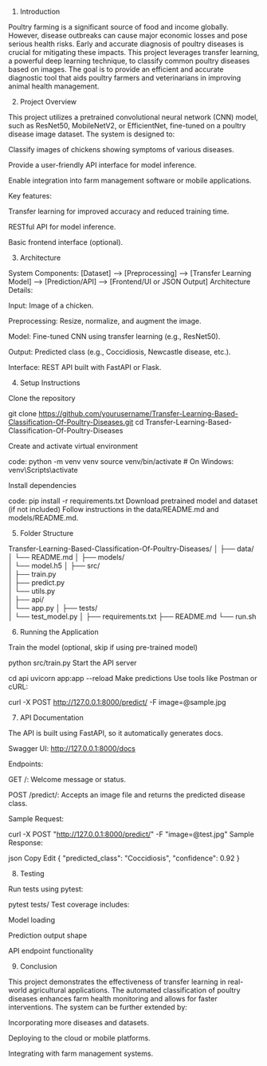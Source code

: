 1. Introduction
 
Poultry farming is a significant source of food and income globally. However, disease outbreaks can cause major economic losses and pose serious health risks. Early and accurate diagnosis of poultry diseases is crucial for mitigating these impacts. This project leverages transfer learning, a powerful deep learning technique, to classify common poultry diseases based on images. The goal is to provide an efficient and accurate diagnostic tool that aids poultry farmers and veterinarians in improving animal health management.

2. Project Overview
   
This project utilizes a pretrained convolutional neural network (CNN) model, such as ResNet50, MobileNetV2, or EfficientNet, fine-tuned on a poultry disease image dataset. The system is designed to:

Classify images of chickens showing symptoms of various diseases.

Provide a user-friendly API interface for model inference.

Enable integration into farm management software or mobile applications.

Key features:

Transfer learning for improved accuracy and reduced training time.

RESTful API for model inference.

Basic frontend interface (optional).

3. Architecture
   
System Components: 
  [Dataset] --> [Preprocessing] --> [Transfer Learning Model] --> [Prediction/API] --> [Frontend/UI or JSON Output]
Architecture Details:

Input: Image of a chicken.

Preprocessing: Resize, normalize, and augment the image.

Model: Fine-tuned CNN using transfer learning (e.g., ResNet50).

Output: Predicted class (e.g., Coccidiosis, Newcastle disease, etc.).

Interface: REST API built with FastAPI or Flask.

4. Setup Instructions
   
Clone the repository

 git clone https://github.com/yourusername/Transfer-Learning-Based-Classification-Of-Poultry-Diseases.git
 cd Transfer-Learning-Based-Classification-Of-Poultry-Diseases

Create and activate virtual environment

code: python -m venv venv
source venv/bin/activate  # On Windows: venv\Scripts\activate

Install dependencies

code: pip install -r requirements.txt
Download pretrained model and dataset (if not included)
Follow instructions in the data/README.md and models/README.md.

5. Folder Structure
   

Transfer-Learning-Based-Classification-Of-Poultry-Diseases/
│
├── data/                   
│   └── README.md
│
├── models/                 
│   └── model.h5
│
├── src/                    
│   ├── train.py            
│   ├── predict.py          
│   └── utils.py            
│
├── api/                    
│   └── app.py
│
├── tests/                 
│   └── test_model.py
│
├── requirements.txt
├── README.md
└── run.sh  

6. Running the Application
   
Train the model (optional, skip if using pre-trained model)


python src/train.py
Start the API server


cd api
uvicorn app:app --reload
Make predictions
Use tools like Postman or cURL:


curl -X POST http://127.0.0.1:8000/predict/ -F image=@sample.jpg

7. API Documentation

The API is built using FastAPI, so it automatically generates docs.

Swagger UI:
http://127.0.0.1:8000/docs

Endpoints:

GET /: Welcome message or status.

POST /predict/: Accepts an image file and returns the predicted disease class.

Sample Request:


curl -X POST "http://127.0.0.1:8000/predict/" -F "image=@test.jpg"
Sample Response:

json
Copy
Edit
{
  "predicted_class": "Coccidiosis",
  "confidence": 0.92
}

8. Testing

Run tests using pytest:


pytest tests/
Test coverage includes:

Model loading

Prediction output shape

API endpoint functionality

9. Conclusion
    
This project demonstrates the effectiveness of transfer learning in real-world agricultural applications. The automated classification of poultry diseases enhances farm health monitoring and allows for faster interventions. The system can be further extended by:

Incorporating more diseases and datasets.

Deploying to the cloud or mobile platforms.

Integrating with farm management systems.
